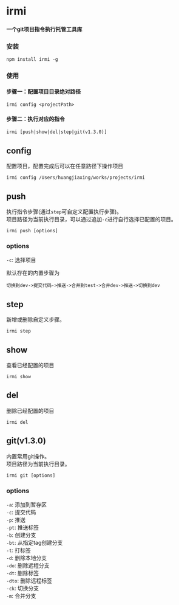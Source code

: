 # irmi
#### 一个git项目指令执行托管工具库

### 安装
```shell script
npm install irmi -g
```

### 使用
#### 步骤一：配置项目目录绝对路径
````shell script
irmi config <projectPath>
````
#### 步骤二：执行对应的指令
````shell script
irmi [push|show|del|step|git(v1.3.0)]
````

## config
配置项目，配置完成后可以在任意路径下操作项目
````
irmi config /Users/huangjiaxing/works/projects/irmi
````

## push
执行指令步骤(通过`step`可自定义配置执行步骤)。  
项目路径为当前执行目录，可以通过追加`-c`进行自行选择已配置的项目。
````
irmi push [options]
````
### options
`-c`: 选择项目  

默认存在的内置步骤为  
```
切换到dev->提交代码->推送->合并到test->合并dev->推送->切换到dev
```

## step
新增或删除自定义步骤。
````
irmi step
````

## show
查看已经配置的项目
````
irmi show
````

## del
删除已经配置的项目
````
irmi del
````

## git(v1.3.0)
内置常用git操作。  
项目路径为当前执行目录。
````
irmi git [options]
````

### options
`-a`: 添加到暂存区  
`-c`: 提交代码  
`-p`: 推送  
`-pt`: 推送标签  
`-b`: 创建分支  
`-bt`: 从指定tag创建分支  
`-t`: 打标签  
`-d`: 删除本地分支  
`-do`: 删除远程分支  
`-dt`: 删除标签  
`-dto`: 删除远程标签  
`-ck`: 切换分支  
`-m`: 合并分支  

